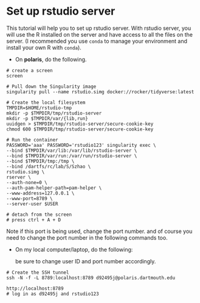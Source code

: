 # Set up rstudio server  

This tutorial will help you to set up rstudio server. With rstudio server, you will use the R installed on the server and have access to all the files on the server. (I recommended you use `conda` to manage your environment and install your own R with `conda`).

* On **polaris**, do the following.

```
# create a screen
screen

# Pull down the Singularity image
singularity pull --name rstudio.simg docker://rocker/tidyverse:latest

# Create the local filesystem
TMPDIR=$HOME/rstudio-tmp
mkdir -p $TMPDIR/tmp/rstudio-server
mkdir -p $TMPDIR/var/{lib,run}
uuidgen > $TMPDIR/tmp/rstudio-server/secure-cookie-key
chmod 600 $TMPDIR/tmp/rstudio-server/secure-cookie-key

# Run the container
PASSWORD='aaa' PASSWORD='rstudio123' singularity exec \
--bind $TMPDIR/var/lib:/var/lib/rstudio-server \
--bind $TMPDIR/var/run:/var/run/rstudio-server \
--bind $TMPDIR/tmp:/tmp \
--bind /dartfs/rc/lab/S/Szhao \
rstudio.simg \
rserver \
--auth-none=0 \
--auth-pam-helper-path=pam-helper \
--www-address=127.0.0.1 \
--www-port=8789 \
--server-user $USER

# detach from the screen
# press ctrl + A + D
```

Note if this port is being used, change the port number. and of course you need to change the port number in the following commands too.

* On my local computer/laptop, do the following: 

  be sure to change user ID and port number accordingly.

```
# Create the SSH tunnel
ssh -N -f -L 8789:localhost:8789 d92495j@polaris.dartmouth.edu

http://localhost:8789
# log in as d92495j and rstudio123